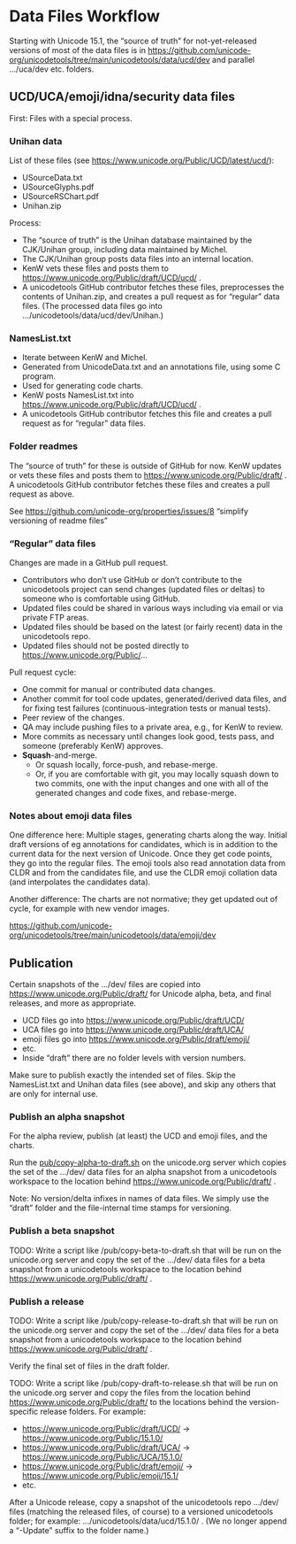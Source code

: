 # Data Files Workflow

Starting with Unicode 15.1, the “source of truth” for not-yet-released versions of
most of the data files is in
https://github.com/unicode-org/unicodetools/tree/main/unicodetools/data/ucd/dev
and parallel .../uca/dev etc. folders.

## UCD/UCA/emoji/idna/security data files

First: Files with a special process.

### Unihan data

List of these files (see https://www.unicode.org/Public/UCD/latest/ucd/):
*   USourceData.txt
*   USourceGlyphs.pdf
*   USourceRSChart.pdf
*   Unihan.zip

Process:
*   The “source of truth” is the Unihan database maintained by the CJK/Unihan group, including data maintained by Michel.
*   The CJK/Unihan group posts data files into an internal location.
*   KenW vets these files and posts them to https://www.unicode.org/Public/draft/UCD/ucd/ .
*   A unicodetools GitHub contributor fetches these files, preprocesses the contents of Unihan.zip,
    and creates a pull request as for “regular” data files.
    (The processed data files go into .../unicodetools/data/ucd/dev/Unihan.)

### NamesList.txt

*   Iterate between KenW and Michel.
*   Generated from UnicodeData.txt and an annotations file, using some C program.
*   Used for generating code charts.
*   KenW posts NamesList.txt into https://www.unicode.org/Public/draft/UCD/ucd/ .
*   A unicodetools GitHub contributor fetches this file
    and creates a pull request as for “regular” data files.

### Folder readmes

The “source of truth” for these is outside of GitHub for now.
KenW updates or vets these files and posts them to https://www.unicode.org/Public/draft/ .
A unicodetools GitHub contributor fetches these files and creates a pull request as above.

See https://github.com/unicode-org/properties/issues/8 “simplify versioning of readme files”

### “Regular” data files

Changes are made in a GitHub pull request.
*   Contributors who don’t use GitHub or don’t contribute to the unicodetools project
    can send changes (updated files or deltas) to someone who is comfortable using GitHub.
*   Updated files could be shared in various ways including via email or via private FTP areas.
*   Updated files should be based on the latest (or fairly recent) data in the unicodetools repo.
*   Updated files should not be posted directly to https://www.unicode.org/Public/...

Pull request cycle:
*   One commit for manual or contributed data changes.
*   Another commit for tool code updates, generated/derived data files,
    and for fixing test failures (continuous-integration tests or manual tests).
*   Peer review of the changes.
*   QA may include pushing files to a private area, e.g., for KenW to review.
*   More commits as necessary until changes look good, tests pass,
    and someone (preferably KenW) approves.
*   **Squash**-and-merge.
    *   Or squash locally, force-push, and rebase-merge.
    *   Or, if you are comfortable with git, you may locally squash down to two commits,
        one with the input changes and one with all of the generated changes and code fixes,
        and rebase-merge.

### Notes about emoji data files

One difference here: Multiple stages, generating charts along the way.
Initial draft versions of eg annotations for candidates,
which is in addition to the current data for the next version of Unicode.
Once they get code points, they go into the regular files.
The emoji tools also read annotation data from CLDR and from the candidates file,
and use the CLDR emoji collation data (and interpolates the candidates data).

Another difference:
The charts are not normative; they get updated out of cycle, for example with new vendor images.

https://github.com/unicode-org/unicodetools/tree/main/unicodetools/data/emoji/dev

## Publication

Certain snapshots of the .../dev/ files are copied into https://www.unicode.org/Public/draft/
for Unicode alpha, beta, and final releases, and more as appropriate.
*   UCD files go into https://www.unicode.org/Public/draft/UCD/
*   UCA files go into https://www.unicode.org/Public/draft/UCA/
*   emoji files go into https://www.unicode.org/Public/draft/emoji/
*   etc.
*   Inside “draft” there are no folder levels with version numbers.

Make sure to publish exactly the intended set of files.
Skip the NamesList.txt and Unihan data files (see above),
and skip any others that are only for internal use.

### Publish an alpha snapshot

For the alpha review, publish (at least) the UCD and emoji files, and the charts.

Run the [pub/copy-alpha-to-draft.sh](https://github.com/unicode-org/unicodetools/blob/main/pub/copy-alpha-to-draft.sh)
on the unicode.org server which copies the set of the .../dev/ data files for an alpha snapshot
from a unicodetools workspace to the location behind https://www.unicode.org/Public/draft/ .

Note: No version/delta infixes in names of data files.
We simply use the “draft” folder and the file-internal time stamps for versioning.

### Publish a beta snapshot

TODO: Write a script like /pub/copy-beta-to-draft.sh that will be run on the unicode.org server
and copy the set of the .../dev/ data files for a beta snapshot
from a unicodetools workspace to the location behind https://www.unicode.org/Public/draft/ .

### Publish a release

TODO: Write a script like /pub/copy-release-to-draft.sh that will be run on the unicode.org server
and copy the set of the .../dev/ data files for a beta snapshot
from a unicodetools workspace to the location behind https://www.unicode.org/Public/draft/ .

Verify the final set of files in the draft folder.

TODO: Write a script like /pub/copy-draft-to-release.sh that will be run on the unicode.org server
and copy the files from the location behind https://www.unicode.org/Public/draft/
to the locations behind the version-specific release folders.
For example:
*   https://www.unicode.org/Public/draft/UCD/ → https://www.unicode.org/Public/15.1.0/
*   https://www.unicode.org/Public/draft/UCA/ → https://www.unicode.org/Public/UCA/15.1.0/
*   https://www.unicode.org/Public/draft/emoji/ → https://www.unicode.org/Public/emoji/15.1/
*   etc.

After a Unicode release, copy a snapshot of the unicodetools repo .../dev/ files
(matching the released files, of course) to a versioned unicodetools folder;
for example: .../unicodetools/data/ucd/15.1.0/ .
(We no longer append a “-Update” suffix to the folder name.)

